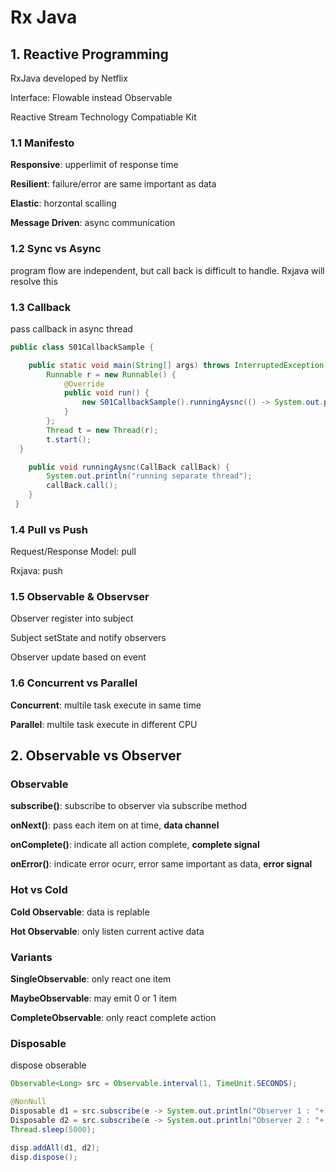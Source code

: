 # Rx Java



## 1. Reactive Programming

RxJava developed by Netflix

Interface: Flowable instead Observable

Reactive Stream Technology Compatiable Kit





### 1.1 Manifesto

**Responsive**: upperlimit of response time

**Resilient**: failure/error are same important as data

**Elastic**: horzontal scalling

**Message Driven**: async communication



### 1.2 Sync vs Async

program flow are independent, but call back is difficult to handle. Rxjava will resolve this



### 1.3 Callback

pass callback in async thread

```java
public class S01CallbackSample {

    public static void main(String[] args) throws InterruptedException {
        Runnable r = new Runnable() {
            @Override
            public void run() {
                new S01CallbackSample().runningAysnc(() -> System.out.println("call back here"));
            }
        };
        Thread t = new Thread(r);
        t.start();
  }

    public void runningAysnc(CallBack callBack) {
        System.out.println("running separate thread");
        callBack.call();
    }
 }   
```



### 1.4 Pull vs Push

Request/Response Model: pull

Rxjava: push



### 1.5 Observable & Observser

Observer register into subject

Subject setState and notify observers

Observer update based on event



### 1.6 Concurrent vs Parallel

**Concurrent**: multile task execute in same time

**Parallel**: multile task execute in different CPU





## 2. Observable vs Observer

### Observable

**subscribe()**: subscribe to observer via subscribe method

**onNext()**: pass each item on at time, **data channel**

**onComplete()**: indicate all action complete, **complete signal**

**onError()**: indicate error ocurr, error same important as data, **error signal** 



### Hot vs Cold

**Cold Observable**: data is replable

**Hot Observable**: only listen current active data



### Variants

**SingleObservable**: only react one item

**MaybeObservable**: may emit 0 or 1 item

**CompleteObservable**: only react complete action



### Disposable

dispose obserable

```java
Observable<Long> src = Observable.interval(1, TimeUnit.SECONDS);

@NonNull
Disposable d1 = src.subscribe(e -> System.out.println("Observer 1 : "+ e));
Disposable d2 = src.subscribe(e -> System.out.println("Observer 2 : "+ e));
Thread.sleep(5000);

disp.addAll(d1, d2);
disp.dispose();
```



